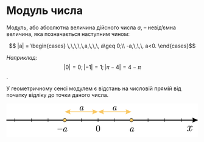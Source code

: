 # Модуль числа

Модуль, або абсолютна величина дійсного числа $a$, – невід’ємна величина, яка позначається наступним чином:

$$ |a| =
\begin{cases}
\,\,\,\,\,a,\,\,\, a\geq 0;\\
-a,\,\,\, a<0.
\end{cases}$$

<i>Наприклад:</i> $$|0|=0;|-1|=1;|\pi-4|=4-\pi$$.

У геометричному сенсі модулем є відстань на числовій прямій від початку відліку до точки даного числа.

![](pic4.svg)
